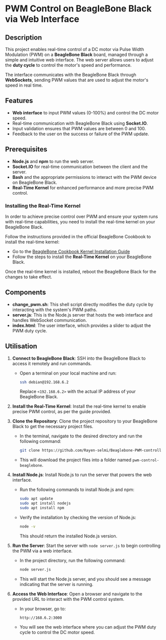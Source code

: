 # PWM Control on BeagleBone Black via Web Interface

## Description

This project enables real-time control of a DC motor via Pulse Width Modulation (PWM) on a **BeagleBone Black** board, managed through a simple and intuitive web interface. The web server allows users to adjust the **duty cycle** to control the motor's speed and performance.

The interface communicates with the BeagleBone Black through **WebSockets**, sending PWM values that are used to adjust the motor's speed in real time.

## Features

- **Web interface** to input PWM values (0-100%) and control the DC motor speed.
- Real-time communication with BeagleBone Black using **Socket.IO**.
- Input validation ensures that PWM values are between 0 and 100.
- Feedback to the user on the success or failure of the PWM update.

## Prerequisites


- **Node.js** and **npm** to run the web server.
- **Socket.IO** for real-time communication between the client and the server.
- **Bash** and the appropriate permissions to interact with the PWM device on BeagleBone Black.
- **Real-Time Kernel** for enhanced performance and more precise PWM control.

### Installing the Real-Time Kernel

In order to achieve precise control over PWM and ensure your system runs with real-time capabilities, you need to install the real-time kernel on your BeagleBone Black.

Follow the instructions provided in the official BeagleBone Cookbook to install the real-time kernel:

- Go to the [BeagleBone Cookbook Kernel Installation Guide](https://docs.beagleboard.org/books/beaglebone-cookbook/07kernel/kernel.html)
- Follow the steps to install the **Real-Time Kernel** on your BeagleBone Black.

Once the real-time kernel is installed, reboot the BeagleBone Black for the changes to take effect.

## Components

- **change_pwm.sh**: This shell script directly modifies the duty cycle by interacting with the system's PWM paths.
- **server.js**: This is the Node.js server that hosts the web interface and handles WebSocket communication.
- **index.html**: The user interface, which provides a slider to adjust the PWM duty cycle.

## Utilisation

1. **Connect to BeagleBone Black**: SSH into the BeagleBone Black to access it remotely and run commands.
   - Open a terminal on your local machine and run:
     ```bash
     ssh debian@192.168.6.2
     ```
     Replace `<192.168.6.2>` with the actual IP address of your BeagleBone Black.

2. **Install the Real-Time Kernel**: Install the real-time kernel to enable precise PWM control, as per the guide provided.

3. **Clone the Repository**: Clone the project repository to your BeagleBone Black to get the necessary project files.
   - In the terminal, navigate to the desired directory and run the following command:
     ```bash
     git clone https://github.com/Rayen-selmi/Beaglebone-PWM-controll/Project.git
     ```
   - This will download the project files into a folder named `pwm-control-beaglebone`.

4. **Install Node.js**: Install Node.js to run the server that powers the web interface.
   - Run the following commands to install Node.js and npm:
     ```bash
     sudo apt update
     sudo apt install nodejs
     sudo apt install npm
     ```
   - Verify the installation by checking the version of Node.js:
     ```bash
     node -v
     ```
     This should return the installed Node.js version.

5. **Run the Server**: Start the server with `node server.js` to begin controlling the PWM via a web interface.
   - In the project directory, run the following command:
     ```bash
     node server.js
     ```
   - This will start the Node.js server, and you should see a message indicating that the server is running.

6. **Access the Web Interface**: Open a browser and navigate to the provided URL to interact with the PWM control system.
   - In your browser, go to:
     ```
     http://168.6.2:3000
     ```
   - You will see the web interface where you can adjust the PWM duty cycle to control the DC motor speed.
